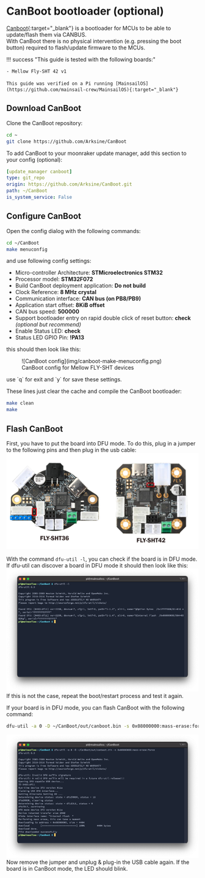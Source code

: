 # CanBoot bootloader (optional)

[Canboot](https://github.com/Arksine/CanBoot){:target="_blank"} is a bootloader for MCUs to be able to update/flash them via CANBUS.  
With CanBoot there is no physical intervention (e.g. pressing the boot button) required to flash/update firmware to the
MCUs.

!!! success "This guide is tested with the following boards:"

    - Mellow Fly-SHT 42 v1

    This guide was verified on a Pi running [MainsailOS](https://github.com/mainsail-crew/MainsailOS){:target="_blank"}

## Download CanBoot
Clone the CanBoot repository:
``` bash
cd ~
git clone https://github.com/Arksine/CanBoot
```
To add CanBoot to your moonraker update manager, add this section to your config (optional):
``` yaml title="moonraker.conf"
[update_manager canboot]
type: git_repo
origin: https://github.com/Arksine/CanBoot.git
path: ~/CanBoot
is_system_service: False
```

## Configure CanBoot
Open the config dialog with the following commands:
``` bash
cd ~/CanBoot
make menuconfig
```
and use following config settings:

- Micro-controller Architecture: **STMicroelectronics STM32**
- Processor model: **STM32F072**
- Build CanBoot deployment application: **Do not build**
- Clock Reference: **8 MHz crystal**
- Communication interface: **CAN bus (on PB8/PB9)**
- Application start offset: **8KiB offset**
- CAN bus speed: **500000**
- Support bootloader entry on rapid double click of reset button: **check** *(optional but recommend)*
- Enable Status LED: **check**
- Status LED GPIO Pin: **!PA13**

this should then look like this:
<figure markdown>
  ![CanBoot config](img/canboot-make-menuconfig.png)
  <figcaption>CanBoot config for Mellow FLY-SHT devices</figcaption>
</figure>
use `q` for exit and `y` for save these settings.

These lines just clear the cache and compile the CanBoot bootloader:
``` bash
make clean
make
```

## Flash CanBoot

First, you have to put the board into DFU mode. To do this, plug in a jumper to the following pins and then plug in the
usb cable:
![Boot jumper position](img/boot-jumper.jpg)

With the command `dfu-util -l`, you can check if the board is in DFU mode. If dfu-util can discover a board in DFU mode
it should then look like this:
![dfu-util -l](img/dfu-util_-l.png)
If this is not the case, repeat the boot/restart process and test it again.

If your board is in DFU mode, you can flash CanBoot with the following command:
``` bash
dfu-util -a 0 -D ~/CanBoot/out/canboot.bin -s 0x08000000:mass-erase:force
```
![dfu-util -l](img/dfu-util_flash_canboot.png)
Now remove the jumper and unplug & plug-in the USB cable again. If the board is in CanBoot mode, the LED should blink.